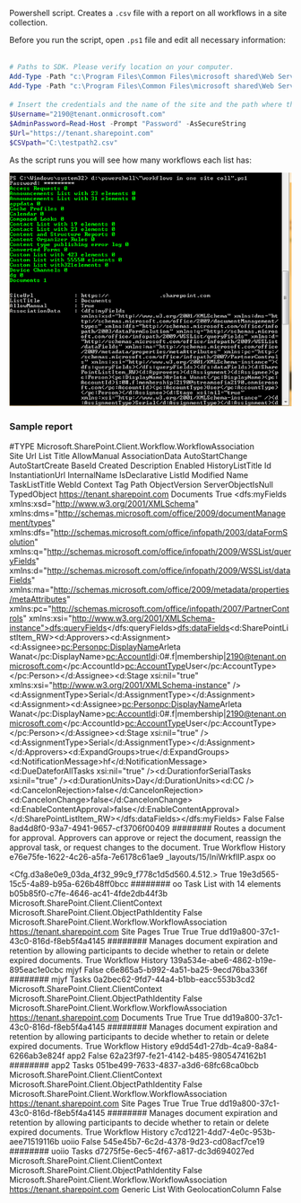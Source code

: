Powershell script. Creates a ```.csv``` file with a report on all workflows in a site collection.

Before you run the script, open ```.ps1``` file and edit all necessary information:

```PowerShell
 
# Paths to SDK. Please verify location on your computer. 
Add-Type -Path "c:\Program Files\Common Files\microsoft shared\Web Server Extensions\15\ISAPI\Microsoft.SharePoint.Client.dll"  
Add-Type -Path "c:\Program Files\Common Files\microsoft shared\Web Server Extensions\15\ISAPI\Microsoft.SharePoint.Client.Runtime.dll"  
 
# Insert the credentials and the name of the site and the path where the report should be saved. 
$Username="2190@tenant.onmicrosoft.com" 
$AdminPassword=Read-Host -Prompt "Password" -AsSecureString 
$Url="https://tenant.sharepoint.com" 
$CSVpath="C:\testpath2.csv"
``` 
As the script runs you will see how many workflows each list has:

<img src="../Get workflow report for one site/wf1.png" width="850">

### Sample report
 

#TYPE Microsoft.SharePoint.Client.Workflow.WorkflowAssociation	 	 	 	 	 	 	 	 	 	 	 	 	 	 	 	 	 	 	 	 	 	 	 
Site Url	List Title	AllowManual	AssociationData	AutoStartChange	AutoStartCreate	BaseId	Created	Description	Enabled	HistoryListTitle	Id	InstantiationUrl	InternalName	IsDeclarative	ListId	Modified	Name	TaskListTitle	WebId	Context	Tag	Path	ObjectVersion	ServerObjectIsNull	TypedObject
https://tenant.sharepoint.com	Documents	True	<dfs:myFields xmlns:xsd="http://www.w3.org/2001/XMLSchema" xmlns:dms="http://schemas.microsoft.com/office/2009/documentManagement/types" xmlns:dfs="http://schemas.microsoft.com/office/infopath/2003/dataFormSolution" xmlns:q="http://schemas.microsoft.com/office/infopath/2009/WSSList/queryFields" xmlns:d="http://schemas.microsoft.com/office/infopath/2009/WSSList/dataFields" xmlns:ma="http://schemas.microsoft.com/office/2009/metadata/properties/metaAttributes" xmlns:pc="http://schemas.microsoft.com/office/infopath/2007/PartnerControls" xmlns:xsi="http://www.w3.org/2001/XMLSchema-instance"><dfs:queryFields></dfs:queryFields><dfs:dataFields><d:SharePointListItem_RW><d:Approvers><d:Assignment><d:Assignee><pc:Person><pc:DisplayName>Arleta Wanat</pc:DisplayName><pc:AccountId>i:0#.f|membership|2190@tenant.onmicrosoft.com</pc:AccountId><pc:AccountType>User</pc:AccountType></pc:Person></d:Assignee><d:Stage xsi:nil="true" xmlns:xsi="http://www.w3.org/2001/XMLSchema-instance" /><d:AssignmentType>Serial</d:AssignmentType></d:Assignment><d:Assignment><d:Assignee><pc:Person><pc:DisplayName>Arleta Wanat</pc:DisplayName><pc:AccountId>i:0#.f|membership|2190@tenant.onmicrosoft.com</pc:AccountId><pc:AccountType>User</pc:AccountType></pc:Person></d:Assignee><d:Stage xsi:nil="true" /><d:AssignmentType>Serial</d:AssignmentType></d:Assignment></d:Approvers><d:ExpandGroups>true</d:ExpandGroups><d:NotificationMessage>hf</d:NotificationMessage><d:DueDateforAllTasks xsi:nil="true" /><d:DurationforSerialTasks xsi:nil="true" /><d:DurationUnits>Day</d:DurationUnits><d:CC /><d:CancelonRejection>false</d:CancelonRejection><d:CancelonChange>false</d:CancelonChange><d:EnableContentApproval>false</d:EnableContentApproval></d:SharePointListItem_RW></dfs:dataFields></dfs:myFields>	False	False	8ad4d8f0-93a7-4941-9657-cf3706f00409	########	Routes a document for approval. Approvers can approve or reject the document, reassign the approval task, or request changes to the document.	True	Workflow History	e76e75fe-1622-4c26-a5fa-7e6178c61ae9	_layouts/15/IniWrkflIP.aspx	oo

<Cfg.d3a8e0e9_03da_4f32_99c9_f778c1d5d560.4.512.>	True	19e3d565-15c5-4a89-b95a-626b48ff0bcc	########	oo	Task List with 14 elements	b05b85f0-c7fe-4646-ac41-4fde2db44f3b	Microsoft.SharePoint.Client.ClientContext	Microsoft.SharePoint.Client.ObjectPathIdentity	False	Microsoft.SharePoint.Client.Workflow.WorkflowAssociation
https://tenant.sharepoint.com	Site Pages	True	 	True	True	dd19a800-37c1-43c0-816d-f8eb5f4a4145	########	Manages document expiration and retention by allowing participants to decide whether to retain or delete expired documents.	True	Workflow History	139a534e-abe6-4862-b19e-895eac1e0cbc	mjyf	False	c6e865a5-b992-4a51-ba25-9ecd76ba336f	########	mjyf	Tasks	0a2bec62-9fd7-44a4-b1bb-eacc553b3cd2	Microsoft.SharePoint.Client.ClientContext	Microsoft.SharePoint.Client.ObjectPathIdentity	False	Microsoft.SharePoint.Client.Workflow.WorkflowAssociation
https://tenant.sharepoint.com	Documents	True	 	True	True	dd19a800-37c1-43c0-816d-f8eb5f4a4145	########	Manages document expiration and retention by allowing participants to decide whether to retain or delete expired documents.	True	Workflow History	e9dd54d1-27db-4ca9-8a84-6266ab3e824f	app2	False	62a23f97-fe21-4142-b485-9805474162b1	########	app2	Tasks	051be499-7633-4837-a3d6-68fc68ca0bcb	Microsoft.SharePoint.Client.ClientContext	Microsoft.SharePoint.Client.ObjectPathIdentity	False	Microsoft.SharePoint.Client.Workflow.WorkflowAssociation
https://tenant.sharepoint.com	Site Pages	True	 	True	True	dd19a800-37c1-43c0-816d-f8eb5f4a4145	########	Manages document expiration and retention by allowing participants to decide whether to retain or delete expired documents.	True	Workflow History	c7cd1221-4dd7-4e0c-953b-aee71519116b	uoiio	False	545e45b7-6c2d-4378-9d23-cd08acf7ce19	########	uoiio	Tasks	d7275f5e-6ec5-4f67-a817-dc3d694027ed	Microsoft.SharePoint.Client.ClientContext	Microsoft.SharePoint.Client.ObjectPathIdentity	False	Microsoft.SharePoint.Client.Workflow.WorkflowAssociation
https://tenant.sharepoint.com	Generic List With GeolocationColumn	False	 
